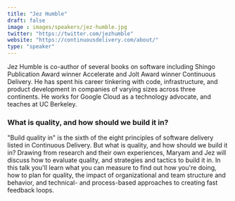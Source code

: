 ```yaml
---
title: "Jez Humble"
draft: false
image : images/speakers/jez-humble.jpg
twitter: "https://twitter.com/jezhumble"
website: "https://continuousdelivery.com/about/"
type: "speaker"
---
```


Jez Humble is co-author of several books on software including Shingo Publication Award winner Accelerate and Jolt Award winner Continuous Delivery. He has spent his career tinkering with code, infrastructure, and product development in companies of varying sizes across three continents. He works for Google Cloud as a technology advocate, and teaches at UC Berkeley.

### What is quality, and how should we build it in? 

"Build quality in" is the sixth of the eight principles of software delivery listed in Continuous Delivery. But what is quality, and how should we build it in? Drawing from research and their own experiences, Maryam and Jez will discuss how to evaluate quality, and strategies and tactics to build it in. In this talk you'll learn what you can measure to find out how you're doing, how to plan for quality, the impact of organizational and team structure and behavior, and technical- and process-based approaches to creating fast feedback loops.
